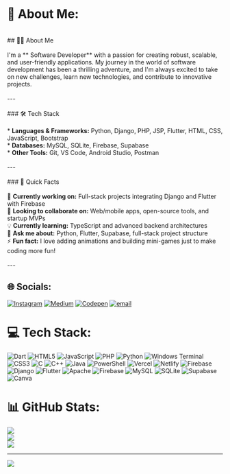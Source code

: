 # 💫 About Me:
<br>## 👨‍💻 About Me<br><br>I'm a ** Software Developer** with a passion for creating robust, scalable, and user-friendly applications. My journey in the world of software development has been a thrilling adventure, and I'm always excited to take on new challenges, learn new technologies, and contribute to innovative projects.<br><br>---<br><br>### 🛠️ Tech Stack<br><br>* **Languages & Frameworks:** Python, Django, PHP, JSP, Flutter, HTML, CSS, JavaScript, Bootstrap<br>* **Databases:** MySQL, SQLite, Firebase, Supabase<br>* **Other Tools:** Git, VS Code, Android Studio, Postman<br><br>---<br><br>### 📌 Quick Facts<br><br>🎯 **Currently working on:** Full-stack projects integrating Django and Flutter with Firebase<br>🤝 **Looking to collaborate on:** Web/mobile apps, open-source tools, and startup MVPs<br>💡 **Currently learning:** TypeScript and advanced backend architectures<br>💬 **Ask me about:** Python, Flutter, Supabase, full-stack project structure<br>⚡ **Fun fact:** I love adding animations and building mini-games just to make coding more fun!<br><br>---<br>


## 🌐 Socials:
[![Instagram](https://img.shields.io/badge/Instagram-%23E4405F.svg?logo=Instagram&logoColor=white)](https://instagram.com/ji_ith_n) [![Medium](https://img.shields.io/badge/Medium-12100E?logo=medium&logoColor=white)](https://medium.com/@jithinsunil2003) [![Codepen](https://img.shields.io/badge/Codepen-000000?logo=codepen&logoColor=white)](https://codepen.io/jithin_sunil) [![email](https://img.shields.io/badge/Email-D14836?logo=gmail&logoColor=white)](mailto:jithinsunil2003@gmail.com) 

# 💻 Tech Stack:
![Dart](https://img.shields.io/badge/dart-%230175C2.svg?style=for-the-badge&logo=dart&logoColor=white) ![HTML5](https://img.shields.io/badge/html5-%23E34F26.svg?style=for-the-badge&logo=html5&logoColor=white) ![JavaScript](https://img.shields.io/badge/javascript-%23323330.svg?style=for-the-badge&logo=javascript&logoColor=%23F7DF1E) ![PHP](https://img.shields.io/badge/php-%23777BB4.svg?style=for-the-badge&logo=php&logoColor=white) ![Python](https://img.shields.io/badge/python-3670A0?style=for-the-badge&logo=python&logoColor=ffdd54) ![Windows Terminal](https://img.shields.io/badge/Windows%20Terminal-%234D4D4D.svg?style=for-the-badge&logo=windows-terminal&logoColor=white) ![CSS3](https://img.shields.io/badge/css3-%231572B6.svg?style=for-the-badge&logo=css3&logoColor=white) ![C](https://img.shields.io/badge/c-%2300599C.svg?style=for-the-badge&logo=c&logoColor=white) ![C++](https://img.shields.io/badge/c++-%2300599C.svg?style=for-the-badge&logo=c%2B%2B&logoColor=white) ![Java](https://img.shields.io/badge/java-%23ED8B00.svg?style=for-the-badge&logo=openjdk&logoColor=white) ![PowerShell](https://img.shields.io/badge/PowerShell-%235391FE.svg?style=for-the-badge&logo=powershell&logoColor=white) ![Vercel](https://img.shields.io/badge/vercel-%23000000.svg?style=for-the-badge&logo=vercel&logoColor=white) ![Netlify](https://img.shields.io/badge/netlify-%23000000.svg?style=for-the-badge&logo=netlify&logoColor=#00C7B7) ![Firebase](https://img.shields.io/badge/firebase-%23039BE5.svg?style=for-the-badge&logo=firebase) ![Django](https://img.shields.io/badge/django-%23092E20.svg?style=for-the-badge&logo=django&logoColor=white) ![Flutter](https://img.shields.io/badge/Flutter-%2302569B.svg?style=for-the-badge&logo=Flutter&logoColor=white) ![Apache](https://img.shields.io/badge/apache-%23D42029.svg?style=for-the-badge&logo=apache&logoColor=white) ![Firebase](https://img.shields.io/badge/firebase-a08021?style=for-the-badge&logo=firebase&logoColor=ffcd34) ![MySQL](https://img.shields.io/badge/mysql-4479A1.svg?style=for-the-badge&logo=mysql&logoColor=white) ![SQLite](https://img.shields.io/badge/sqlite-%2307405e.svg?style=for-the-badge&logo=sqlite&logoColor=white) ![Supabase](https://img.shields.io/badge/Supabase-3ECF8E?style=for-the-badge&logo=supabase&logoColor=white) ![Canva](https://img.shields.io/badge/Canva-%2300C4CC.svg?style=for-the-badge&logo=Canva&logoColor=white)
# 📊 GitHub Stats:
![](https://github-readme-stats.vercel.app/api?username=jithin-sunil&theme=dark&hide_border=false&include_all_commits=true&count_private=true)<br/>
![](https://nirzak-streak-stats.vercel.app/?user=jithin-sunil&theme=dark&hide_border=false)<br/>
![](https://github-readme-stats.vercel.app/api/top-langs/?username=jithin-sunil&theme=dark&hide_border=false&include_all_commits=true&count_private=true&layout=compact)

---
[![](https://visitcount.itsvg.in/api?id=jithin-sunil&icon=0&color=0)](https://visitcount.itsvg.in)

<!-- Proudly created with GPRM ( https://gprm.itsvg.in ) -->